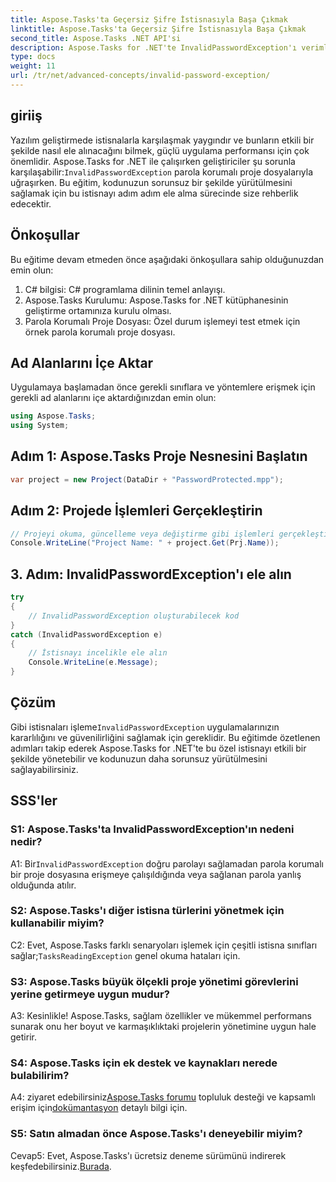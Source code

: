 ```yaml
---
title: Aspose.Tasks'ta Geçersiz Şifre İstisnasıyla Başa Çıkmak
linktitle: Aspose.Tasks'ta Geçersiz Şifre İstisnasıyla Başa Çıkmak
second_title: Aspose.Tasks .NET API'si
description: Aspose.Tasks for .NET'te InvalidPasswordException'ı verimli bir şekilde nasıl yöneteceğinizi öğrenin. Bu adım adım kılavuzla kodunuzun sorunsuz bir şekilde yürütülmesini sağlayın.
type: docs
weight: 11
url: /tr/net/advanced-concepts/invalid-password-exception/
---
```

## giriiş

 Yazılım geliştirmede istisnalarla karşılaşmak yaygındır ve bunların etkili bir şekilde nasıl ele alınacağını bilmek, güçlü uygulama performansı için çok önemlidir. Aspose.Tasks for .NET ile çalışırken geliştiriciler şu sorunla karşılaşabilir:`InvalidPasswordException` parola korumalı proje dosyalarıyla uğraşırken. Bu eğitim, kodunuzun sorunsuz bir şekilde yürütülmesini sağlamak için bu istisnayı adım adım ele alma sürecinde size rehberlik edecektir.

## Önkoşullar

Bu eğitime devam etmeden önce aşağıdaki önkoşullara sahip olduğunuzdan emin olun:

1. C# bilgisi: C# programlama dilinin temel anlayışı.
2. Aspose.Tasks Kurulumu: Aspose.Tasks for .NET kütüphanesinin geliştirme ortamınıza kurulu olması.
3. Parola Korumalı Proje Dosyası: Özel durum işlemeyi test etmek için örnek parola korumalı proje dosyası.

## Ad Alanlarını İçe Aktar

Uygulamaya başlamadan önce gerekli sınıflara ve yöntemlere erişmek için gerekli ad alanlarını içe aktardığınızdan emin olun:

```csharp
using Aspose.Tasks;
using System;

```

## Adım 1: Aspose.Tasks Proje Nesnesini Başlatın

```csharp
var project = new Project(DataDir + "PasswordProtected.mpp");
```

## Adım 2: Projede İşlemleri Gerçekleştirin

```csharp
// Projeyi okuma, güncelleme veya değiştirme gibi işlemleri gerçekleştirin.
Console.WriteLine("Project Name: " + project.Get(Prj.Name));
```

## 3. Adım: InvalidPasswordException'ı ele alın

```csharp
try
{
    // InvalidPasswordException oluşturabilecek kod
}
catch (InvalidPasswordException e)
{
    // İstisnayı incelikle ele alın
    Console.WriteLine(e.Message);
}
```

## Çözüm

 Gibi istisnaları işleme`InvalidPasswordException` uygulamalarınızın kararlılığını ve güvenilirliğini sağlamak için gereklidir. Bu eğitimde özetlenen adımları takip ederek Aspose.Tasks for .NET'te bu özel istisnayı etkili bir şekilde yönetebilir ve kodunuzun daha sorunsuz yürütülmesini sağlayabilirsiniz.

## SSS'ler

### S1: Aspose.Tasks'ta InvalidPasswordException'ın nedeni nedir?

 A1: Bir`InvalidPasswordException` doğru parolayı sağlamadan parola korumalı bir proje dosyasına erişmeye çalışıldığında veya sağlanan parola yanlış olduğunda atılır.

### S2: Aspose.Tasks'ı diğer istisna türlerini yönetmek için kullanabilir miyim?

 C2: Evet, Aspose.Tasks farklı senaryoları işlemek için çeşitli istisna sınıfları sağlar;`TasksReadingException` genel okuma hataları için.

### S3: Aspose.Tasks büyük ölçekli proje yönetimi görevlerini yerine getirmeye uygun mudur?

A3: Kesinlikle! Aspose.Tasks, sağlam özellikler ve mükemmel performans sunarak onu her boyut ve karmaşıklıktaki projelerin yönetimine uygun hale getirir.

### S4: Aspose.Tasks için ek destek ve kaynakları nerede bulabilirim?

 A4: ziyaret edebilirsiniz[Aspose.Tasks forumu](https://forum.aspose.com/c/tasks/15) topluluk desteği ve kapsamlı erişim için[dokümantasyon](https://reference.aspose.com/tasks/net/) detaylı bilgi için.

### S5: Satın almadan önce Aspose.Tasks'ı deneyebilir miyim?

 Cevap5: Evet, Aspose.Tasks'ı ücretsiz deneme sürümünü indirerek keşfedebilirsiniz.[Burada](https://releases.aspose.com/).